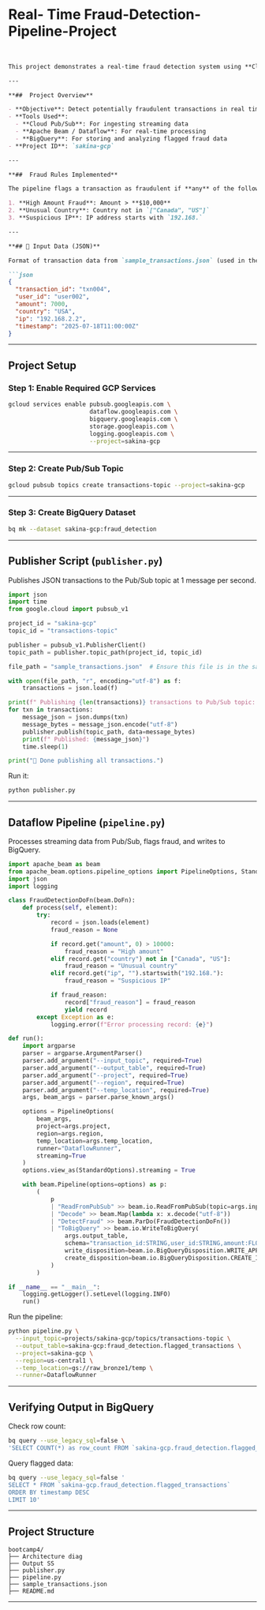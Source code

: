 # Real- Time Fraud-Detection-Pipeline-Project

````markdown
 

This project demonstrates a real-time fraud detection system using **Cloud Pub/Sub**, **Cloud Dataflow (Apache Beam)**, and **BigQuery**.

---

**##  Project Overview**

- **Objective**: Detect potentially fraudulent transactions in real time.
- **Tools Used**:
  - **Cloud Pub/Sub**: For ingesting streaming data
  - **Apache Beam / Dataflow**: For real-time processing
  - **BigQuery**: For storing and analyzing flagged fraud data
- **Project ID**: `sakina-gcp`

---

**##  Fraud Rules Implemented**

The pipeline flags a transaction as fraudulent if **any** of the following conditions are met:

1. **High Amount Fraud**: Amount > **$10,000**
2. **Unusual Country**: Country not in `["Canada", "US"]`
3. **Suspicious IP**: IP address starts with `192.168.`

---

**## 📁 Input Data (JSON)**

Format of transaction data from `sample_transactions.json` (used in the project):

```json
{
  "transaction_id": "txn004",
  "user_id": "user002",
  "amount": 7000,
  "country": "USA",
  "ip": "192.168.2.2",
  "timestamp": "2025-07-18T11:00:00Z"
}
````

---

##  Project Setup

### Step 1: Enable Required GCP Services

```bash
gcloud services enable pubsub.googleapis.com \
                       dataflow.googleapis.com \
                       bigquery.googleapis.com \
                       storage.googleapis.com \
                       logging.googleapis.com \
                       --project=sakina-gcp
```

---

### Step 2: Create Pub/Sub Topic

```bash
gcloud pubsub topics create transactions-topic --project=sakina-gcp
```

---

### Step 3: Create BigQuery Dataset

```bash
bq mk --dataset sakina-gcp:fraud_detection
```

---

##  Publisher Script (`publisher.py`)

Publishes JSON transactions to the Pub/Sub topic at 1 message per second.

```python
import json
import time
from google.cloud import pubsub_v1

project_id = "sakina-gcp"
topic_id = "transactions-topic"

publisher = pubsub_v1.PublisherClient()
topic_path = publisher.topic_path(project_id, topic_id)

file_path = "sample_transactions.json"  # Ensure this file is in the same folder

with open(file_path, "r", encoding="utf-8") as f:
    transactions = json.load(f)

print(f" Publishing {len(transactions)} transactions to Pub/Sub topic: {topic_id}")
for txn in transactions:
    message_json = json.dumps(txn)
    message_bytes = message_json.encode("utf-8")
    publisher.publish(topic_path, data=message_bytes)
    print(f" Published: {message_json}")
    time.sleep(1)

print("🎉 Done publishing all transactions.")
```

Run it:

```bash
python publisher.py
```

---

##  Dataflow Pipeline (`pipeline.py`)

Processes streaming data from Pub/Sub, flags fraud, and writes to BigQuery.

```python
import apache_beam as beam
from apache_beam.options.pipeline_options import PipelineOptions, StandardOptions
import json
import logging

class FraudDetectionDoFn(beam.DoFn):
    def process(self, element):
        try:
            record = json.loads(element)
            fraud_reason = None

            if record.get("amount", 0) > 10000:
                fraud_reason = "High amount"
            elif record.get("country") not in ["Canada", "US"]:
                fraud_reason = "Unusual country"
            elif record.get("ip", "").startswith("192.168."):
                fraud_reason = "Suspicious IP"

            if fraud_reason:
                record["fraud_reason"] = fraud_reason
                yield record
        except Exception as e:
            logging.error(f"Error processing record: {e}")

def run():
    import argparse
    parser = argparse.ArgumentParser()
    parser.add_argument("--input_topic", required=True)
    parser.add_argument("--output_table", required=True)
    parser.add_argument("--project", required=True)
    parser.add_argument("--region", required=True)
    parser.add_argument("--temp_location", required=True)
    args, beam_args = parser.parse_known_args()

    options = PipelineOptions(
        beam_args,
        project=args.project,
        region=args.region,
        temp_location=args.temp_location,
        runner="DataflowRunner",
        streaming=True
    )
    options.view_as(StandardOptions).streaming = True

    with beam.Pipeline(options=options) as p:
        (
            p
            | "ReadFromPubSub" >> beam.io.ReadFromPubSub(topic=args.input_topic).with_output_types(bytes)
            | "Decode" >> beam.Map(lambda x: x.decode("utf-8"))
            | "DetectFraud" >> beam.ParDo(FraudDetectionDoFn())
            | "ToBigQuery" >> beam.io.WriteToBigQuery(
                args.output_table,
                schema="transaction_id:STRING,user_id:STRING,amount:FLOAT,country:STRING,ip:STRING,timestamp:TIMESTAMP,fraud_reason:STRING",
                write_disposition=beam.io.BigQueryDisposition.WRITE_APPEND,
                create_disposition=beam.io.BigQueryDisposition.CREATE_IF_NEEDED
            )
        )

if __name__ == "__main__":
    logging.getLogger().setLevel(logging.INFO)
    run()
```

Run the pipeline:

```bash
python pipeline.py \
  --input_topic=projects/sakina-gcp/topics/transactions-topic \
  --output_table=sakina-gcp:fraud_detection.flagged_transactions \
  --project=sakina-gcp \
  --region=us-central1 \
  --temp_location=gs://raw_bronze1/temp \
  --runner=DataflowRunner
```

---

##  Verifying Output in BigQuery

Check row count:

```bash
bq query --use_legacy_sql=false \
'SELECT COUNT(*) as row_count FROM `sakina-gcp.fraud_detection.flagged_transactions`'
```

Query flagged data:

```bash
bq query --use_legacy_sql=false '
SELECT * FROM `sakina-gcp.fraud_detection.flagged_transactions`
ORDER BY timestamp DESC
LIMIT 10'
```

---
 

##  Project Structure

```
bootcamp4/
├── Architecture diag
├── Output SS
├── publisher.py
├── pipeline.py
├── sample_transactions.json
├── README.md
```

---
 
